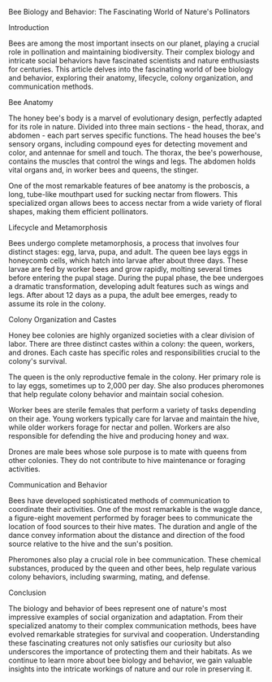 Bee Biology and Behavior: The Fascinating World of Nature's Pollinators

Introduction

Bees are among the most important insects on our planet, playing a crucial role in pollination and maintaining biodiversity. Their complex biology and intricate social behaviors have fascinated scientists and nature enthusiasts for centuries. This article delves into the fascinating world of bee biology and behavior, exploring their anatomy, lifecycle, colony organization, and communication methods.

Bee Anatomy

The honey bee's body is a marvel of evolutionary design, perfectly adapted for its role in nature. Divided into three main sections - the head, thorax, and abdomen - each part serves specific functions. The head houses the bee's sensory organs, including compound eyes for detecting movement and color, and antennae for smell and touch. The thorax, the bee's powerhouse, contains the muscles that control the wings and legs. The abdomen holds vital organs and, in worker bees and queens, the stinger.

One of the most remarkable features of bee anatomy is the proboscis, a long, tube-like mouthpart used for sucking nectar from flowers. This specialized organ allows bees to access nectar from a wide variety of floral shapes, making them efficient pollinators.

Lifecycle and Metamorphosis

Bees undergo complete metamorphosis, a process that involves four distinct stages: egg, larva, pupa, and adult. The queen bee lays eggs in honeycomb cells, which hatch into larvae after about three days. These larvae are fed by worker bees and grow rapidly, molting several times before entering the pupal stage. During the pupal phase, the bee undergoes a dramatic transformation, developing adult features such as wings and legs. After about 12 days as a pupa, the adult bee emerges, ready to assume its role in the colony.

Colony Organization and Castes

Honey bee colonies are highly organized societies with a clear division of labor. There are three distinct castes within a colony: the queen, workers, and drones. Each caste has specific roles and responsibilities crucial to the colony's survival.

The queen is the only reproductive female in the colony. Her primary role is to lay eggs, sometimes up to 2,000 per day. She also produces pheromones that help regulate colony behavior and maintain social cohesion.

Worker bees are sterile females that perform a variety of tasks depending on their age. Young workers typically care for larvae and maintain the hive, while older workers forage for nectar and pollen. Workers are also responsible for defending the hive and producing honey and wax.

Drones are male bees whose sole purpose is to mate with queens from other colonies. They do not contribute to hive maintenance or foraging activities.

Communication and Behavior

Bees have developed sophisticated methods of communication to coordinate their activities. One of the most remarkable is the waggle dance, a figure-eight movement performed by forager bees to communicate the location of food sources to their hive mates. The duration and angle of the dance convey information about the distance and direction of the food source relative to the hive and the sun's position.

Pheromones also play a crucial role in bee communication. These chemical substances, produced by the queen and other bees, help regulate various colony behaviors, including swarming, mating, and defense.

Conclusion

The biology and behavior of bees represent one of nature's most impressive examples of social organization and adaptation. From their specialized anatomy to their complex communication methods, bees have evolved remarkable strategies for survival and cooperation. Understanding these fascinating creatures not only satisfies our curiosity but also underscores the importance of protecting them and their habitats. As we continue to learn more about bee biology and behavior, we gain valuable insights into the intricate workings of nature and our role in preserving it.